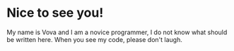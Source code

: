 # Nice to see you!
My name is Vova and I am a novice programmer, I do not know what should be written here. When you see my code, please don't laugh.
